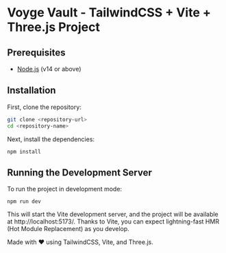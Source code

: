 # Voyge Vault - TailwindCSS + Vite + Three.js Project

## Prerequisites

- [Node.js](https://nodejs.org/) (v14 or above)

## Installation

First, clone the repository:

```bash
git clone <repository-url>
cd <repository-name>
```

Next, install the dependencies:

```
npm install
```

## Running the Development Server

To run the project in development mode:

```
npm run dev
```

This will start the Vite development server, and the project will be available at http://localhost:5173/. Thanks to Vite, you can expect lightning-fast HMR (Hot Module Replacement) as you develop.


Made with ❤️ using TailwindCSS, Vite, and Three.js.


